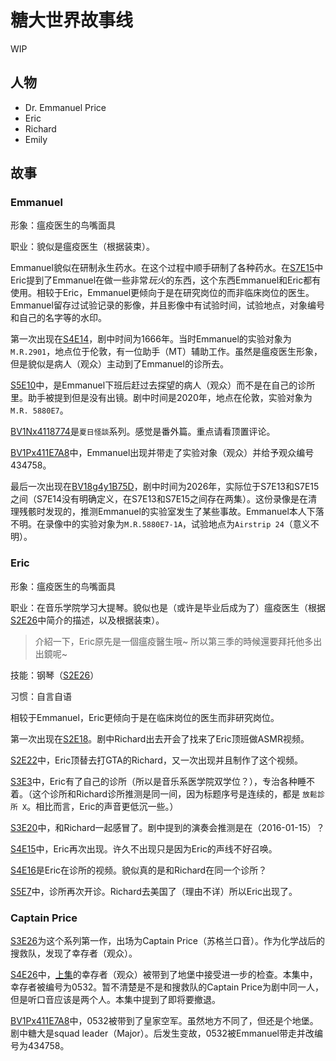 # 糖大世界故事线

WIP

## 人物

- Dr. Emmanuel Price
- Eric
- Richard
- Emily

## 故事

### Emmanuel

形象：瘟疫医生的鸟嘴面具

职业：貌似是瘟疫医生（根据装束）。

Emmanuel貌似在研制永生药水。在这个过程中顺手研制了各种药水。在[S7E15](https://www.bilibili.com/video/BV11K4y1t7MT)中Eric提到了Emmanuel在做一些非常*玩火*的东西，这个东西Emmanuel和Eric都有使用。相较于Eric，Emmanuel更倾向于是在研究岗位的而非临床岗位的医生。Emmanuel留存过试验记录的影像，并且影像中有试验时间，试验地点，对象编号和自己的名字等的水印。

第一次出现在[S4E14](https://www.bilibili.com/video/BV1Fs411y73Z)，剧中时间为1666年。当时Emmanuel的实验对象为`M.R.2901`，地点位于伦敦，有一位助手（MT）辅助工作。虽然是瘟疫医生形象，但是貌似是病人（观众）主动到了Emmanuel的诊所去。

[S5E10](https://www.bilibili.com/video/BV1Xx411Y7UB)中，是Emmanuel下班后赶过去探望的病人（观众）而不是在自己的诊所里。助手被提到但是没有出镜。剧中时间是2020年，地点在伦敦，实验对象为`M.R. 5880E7`。

[BV1Nx4118774](https://www.bilibili.com/video/BV1Nx4118774)是`夏日怪談`系列。感觉是番外篇。重点请看顶置评论。

[BV1Px411E7A8](https://www.bilibili.com/video/BV1Px411E7A8)中，Emmanuel出现并带走了实验对象（观众）并给予观众编号434758。

最后一次出现在[BV18g4y1B75D](https://www.bilibili.com/video/BV18g4y1B75D)，剧中时间为2026年，实际位于S7E13和S7E15之间（S7E14没有明确定义，在S7E13和S7E15之间存在两集）。这份录像是在清理残骸时发现的，推测Emmanuel的实验室发生了某些事故。Emmanuel本人下落不明。在录像中的实验对象为`M.R.5880E7-1A`，试验地点为`Airstrip 24`（意义不明）。

### Eric

形象：瘟疫医生的鸟嘴面具

职业：在音乐学院学习大提琴。貌似也是（或许是毕业后成为了）瘟疫医生（根据[S2E26](https://www.bilibili.com/video/BV1Ps411S7uD)中简介的描述，以及根据装束）。

>  介紹一下，Eric原先是一個瘟疫醫生哦~ 所以第三季的時候還要拜托他多出出鏡呢~

技能：钢琴（[S2E26](https://www.bilibili.com/video/BV1Ps411S7uD)）

习惯：自言自语

相较于Emmanuel，Eric更倾向于是在临床岗位的医生而非研究岗位。

第一次出现在[S2E18](https://www.bilibili.com/video/BV18s411D7yY)。剧中Richard出去开会了找来了Eric顶班做ASMR视频。

[S2E22](https://www.bilibili.com/video/BV1Es411U7za)中，Eric顶替去打GTA的Richard，又一次出现并且制作了这个视频。

[S3E3](https://www.bilibili.com/video/BV1is41117eX)中，Eric有了自己的诊所（所以是音乐系医学院双学位？），专治各种睡不着。（这个诊所和Richard诊所推测是同一间，因为标题序号是连续的，都是 `放鬆診所 X`。相比而言，Eric的声音更低沉一些。）

[S3E20](https://www.bilibili.com/video/BV12s411R7ci)中，和Richard一起感冒了。剧中提到的演奏会推测是在（2016-01-15）？

[S4E15](https://www.bilibili.com/video/BV1Zs411r7rq)中，Eric再次出现。许久不出现只是因为Eric的声线不好召唤。

[S4E16](https://www.bilibili.com/video/BV1xs411k76o)是Eric在诊所的视频。貌似真的是和Richard在同一个诊所？

[S5E7](https://www.bilibili.com/video/BV1nx411m7qw)中，诊所再次开诊。Richard去美国了（理由不详）所以Eric出现了。

### Captain Price

[S3E26](https://www.bilibili.com/video/BV1is411Q7v1)为这个系列第一作，出场为Captain Price（苏格兰口音）。作为化学战后的搜救队，发现了幸存者（观众）。

[S4E26](https://www.bilibili.com/video/BV1es411s7Dy)中，[上集](https://www.bilibili.com/video/BV1is411Q7v1)的幸存者（观众）被带到了地堡中接受进一步的检查。本集中，幸存者被编号为0532。暂不清楚是不是和搜救队的Captain Price为剧中同一人，但是听口音应该是两个人。本集中提到了即将要撤退。

[BV1Px411E7A8](https://www.bilibili.com/video/BV1Px411E7A8)中，0532被带到了皇家空军。虽然地方不同了，但还是个地堡。剧中糖大是squad leader（Major）。后发生变故，0532被Emmanuel带走并改编号为434758。